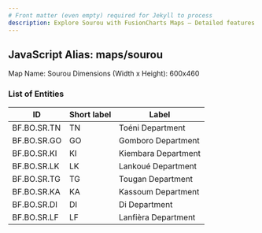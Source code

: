 ```yaml
---
# Front matter (even empty) required for Jekyll to process
description: Explore Sourou with FusionCharts Maps – Detailed features for seamless integration. Try now & enhance your data visualization today! 
---
```


## JavaScript Alias: maps/sourou

Map Name: Sourou
Dimensions (Width x Height): 600x460

### List of Entities

ID | Short label | Label
---|---|---|
BF.BO.SR.TN|TN|Toéni Department
BF.BO.SR.GO|GO|Gomboro Department
BF.BO.SR.KI|KI|Kiembara Department
BF.BO.SR.LK|LK|Lankoué Department
BF.BO.SR.TG|TG|Tougan Department
BF.BO.SR.KA|KA|Kassoum Department
BF.BO.SR.DI|DI|Di Department
BF.BO.SR.LF|LF|Lanfièra Department
